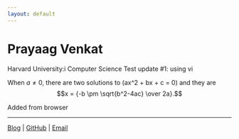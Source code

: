 ```yaml
---
layout: default
---
```


# Prayaag Venkat

Harvard University:i Computer Science
Test update #1: using vi
 
When $a \ne 0$, there are two solutions to \(ax^2 + bx + c = 0\) and they are
$$x = {-b \pm \sqrt{b^2-4ac} \over 2a}.$$

Added from browser
___
[Blog](https://pkvasv.github.io/blog) | [GitHub](https://github.com/pkvasv) | [Email](mailto:pkvasv@gmail.com)

